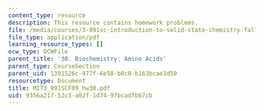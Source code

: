 ```yaml
---
content_type: resource
description: This resource contains homework problems.
file: /media/courses/3-091sc-introduction-to-solid-state-chemistry-fall-2010/9356a21752c3a02f1d7497bcadfbb7cb_MIT3_091SCF09_hw30.pdf
file_type: application/pdf
learning_resource_types: []
ocw_type: OCWFile
parent_title: '30. Biochemistry: Amino Acids'
parent_type: CourseSection
parent_uid: 1391526c-977f-6e58-b0c0-b163bcae3d50
resourcetype: Document
title: MIT3_091SCF09_hw30.pdf
uid: 9356a217-52c3-a02f-1d74-97bcadfbb7cb
---
```

